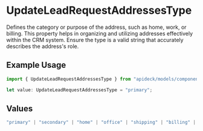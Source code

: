 # UpdateLeadRequestAddressesType

Defines the category or purpose of the address, such as home, work, or billing. This property helps in organizing and utilizing addresses effectively within the CRM system. Ensure the type is a valid string that accurately describes the address's role.

## Example Usage

```typescript
import { UpdateLeadRequestAddressesType } from "apideck/models/components";

let value: UpdateLeadRequestAddressesType = "primary";
```

## Values

```typescript
"primary" | "secondary" | "home" | "office" | "shipping" | "billing" | "other"
```